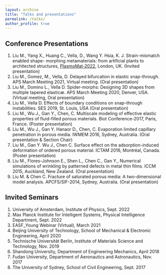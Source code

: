 ```yaml
---
layout: archive
title: "Talks and presentations"
permalink: /talks/
author_profile: true
---
```


Conference Presentations
--------
1.	Liu M., Yang X., Huang C., Vella, D., Wang Y. Hsia, K. J. Strain-mismatch enabled shape- morphing metamaterials: from artificial plants to architected structures, [PlasmoMat-2022](https://www.continuumforums.com/metamaterials-plasmonics-world-forum/), London, UK. (Invited presentation)
2.	Liu M., Gomez, M., Vella, D. Delayed bifurcation in elastic snap-through. APS March Meeting 2021, Virtual meeting. (Oral presentation)
3.	Liu M., Domino L., Vella D. Spider-morphs: Designing 3D shapes from multiple tapered elasticæ. APS March Meeting 2020, Denver, USA. (Virtual meeting, Oral presentation)
4.	Liu M., Vella D. Effects of boundary conditions on snap-through instabilities. SES 2019, St. Louis, USA (Oral presentation)
5.	Liu M., Wu J., Gan Y., Chen, C. Multiscale modeling of effective elastic properties of fluid-filled porous materials. Biot Conference-2017, Paris, France. (Poster presentation)
6.	Liu M., Wu J., Gan Y. Hanaor D., Chen, C. Evaporation limited capillary penetration in porous media. IWMEM 2016, Sydney, Australia. (Oral presentation & Section Chair)
7.	Liu M., Gan Y. Wu J., Chen C. Surface effect on the adsorption-induced deformation of ordered porous material. ICTAM 2016, Montréal, Canada. (Poster presentation)
8.	Liu M., Flores-Johnson E., Shen L., Chen C., Gan Y., Numerical simulations of wrinkling by patterned defects in metal thin films. ICCM 2015, Auckland, New Zealand. (Oral presentation)
9.	Liu M. & Chen C. Fracture of saturated porous media: A two-dimensional model analysis. APCFS/SIF-2014, Sydney, Australia. (Oral presentation)

Invited Seminars
--------
1.  University of Amsterdam, Institute of Physics, Sept. 2022
2.  Max Planck Institute for Intelligent Systems, Physical Intelligence Department, Sept. 2022
3.	EASF_Young Webinar (Virtual), March 2021
4.	Beijing University of Technology, School of Mechanical & Electronic Engineering, April 2020
5.	Technische Universität Berlin, Institute of Materials Science and Technology, Nov. 2019
6.	Shandong University, Department of Engineering Mechanics, April 2018
7.	Fudan University, Department of Aeronautics and Astronautics, Nov. 2017
8.	The University of Sydney, School of Civil Engineering, Sept. 2017
